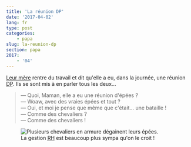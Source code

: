 ```yaml
---
title: 'La réunion DP'
date: '2017-04-02'
lang: fr
type: post
categories:
    - papa
slug: la-reunion-dp
section: papa
2017:
    - '04'
---
```


[Leur mère](http://libelilou.github.io/) rentre du travail et dit qu'elle a eu, dans la journée, une réunion <abbr title="Délégués du Personnel">DP</abbr>. Ils se sont mis à en parler tous les deux…

> — Quoi, Maman, elle a eu une réunion d'épées ?  
> — Woaw, avec des vraies épées et tout ?  
> — Oui, et moi je pense que même que c'était… une bataille !  
> — Comme des chevaliers ?  
> — Comme des chevaliers !  

<figure>
  <img src="{{<fileFolder>}}swords.gif" alt="Plusieurs chevaliers en armure dégainent leurs épées."/>
  <figcaption>La gestion <abbr title="Ressources Humaines">RH</abbr> est beaucoup plus sympa qu'on le croit !</figcaption>
</figure>

